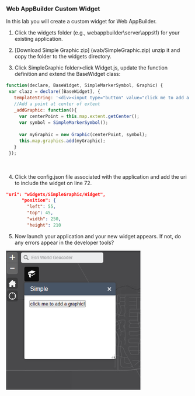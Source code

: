 ### Web AppBuilder Custom Widget

In this lab you will create a custom widget for Web AppBuilder.

1. Click the widgets folder (e.g., webappbuilder\server\apps\1) for your existing application.

2. [Download Simple Graphic zip] (wab/SimpleGraphic.zip) unzip it and copy the folder to the widgets directory.

3. Click SimpleGraphic folder>click Widget.js, update the function definition and extend the BaseWidget class: 
 ```javascript
function(declare, BaseWidget, SimpleMarkerSymbol, Graphic) {
  var clazz = declare([BaseWidget], {
    templateString: '<div><input type="button" value="click me to add a graphic!" data-dojo-attach-event="click:_addGraphic"></div>',
	//Add a point at center of extent
    _addGraphic: function(){
      var centerPoint = this.map.extent.getCenter();
      var symbol = SimpleMarkerSymbol();

      var myGraphic = new Graphic(centerPoint, symbol);
      this.map.graphics.add(myGraphic);
    }
  });

  		
  ```
  
4. Click the config.json file associated with the application and add the uri
  to include the widget on line 72.
  ```json
  "uri": "widgets/SimpleGraphic/Widget",
        "position": {
          "left": 55,
          "top": 45,
          "width": 250,
          "height": 210
  ```
 
5. Now launch your application and your new widget appears. If not, do any errors appear in the developer tools?

 ![simple-graphic](./simple-graphic.PNG)
